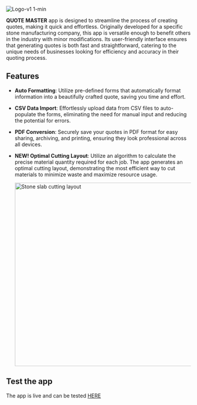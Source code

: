 ![Logo-v1 1-min](https://github.com/Mx-One/Quote-Master/assets/103391772/8fa14e5c-f3ba-4be6-8ea4-a45c72fc3240)

<p> <b>QUOTE MASTER</b> app is designed to streamline the process of creating quotes, making it quick and effortless. Originally developed for a specific stone manufacturing company, this app is versatile enough to benefit others in the industry with minor modifications. Its user-friendly interface ensures that generating quotes is both fast and straightforward, catering to the unique needs of businesses looking for efficiency and accuracy in their quoting process. </p>

## Features
- **Auto Formatting**: Utilize pre-defined forms that automatically format information into a beautifully crafted quote, saving you time and effort.
- **CSV Data Import**: Effortlessly upload data from CSV files to auto-populate the forms, eliminating the need for manual input and reducing the potential for errors.
- **PDF Conversion**: Securely save your quotes in PDF format for easy sharing, archiving, and printing, ensuring they look professional across all devices.
- **NEW! Optimal Cutting Layout**: Utilize an algorithm to calculate the precise material quantity required for each job. The app generates an optimal cutting layout, demonstrating the most efficient way to cut materials to minimize waste and maximize resource usage.

  <img src="https://github.com/Mx-One/Quote-Master/assets/103391772/1a920e47-6b29-4670-8924-85c9b79530b1" alt="Stone slab cutting layout" title="Stone slab cutting layout" width="500">


## Test the app 
The app is live and can be tested [HERE](https://quote-master-57500bcdd825.herokuapp.com/)
